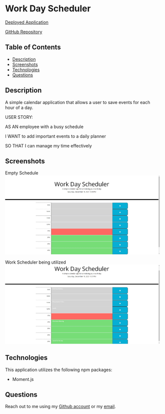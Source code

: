 # Work Day Scheduler

[Deployed Application](https://ericcrain77.github.io/work-day-scheduler/)

[GitHub Repository](https://github.com/Ericcrain77/work-day-scheduler)

## Table of Contents
* [Description](#description)
* [Screenshots](#screenshots)
* [Technologies](#technologies)
* [Questions](#questions)

## Description
A simple calendar application that allows a user to save events for each hour of a day. 

USER STORY:

AS AN employee with a busy schedule

I WANT to add important events to a daily planner

SO THAT I can manage my time effectively

## Screenshots
Empty Schedule
![Scheduler Empty](Develop/assets/images/Scheduler-Empty.jpg)

Work Scheduler being utilized
![Scheduler Full](Develop/assets/images/Scheduler-Full.jpg)

## Technologies
This application utilizes the following npm packages:
* Moment.js

## Questions
Reach out to me using my [Github account](https://github.com/Ericcrain77) or my [email](ericcrain77@gmail.com).